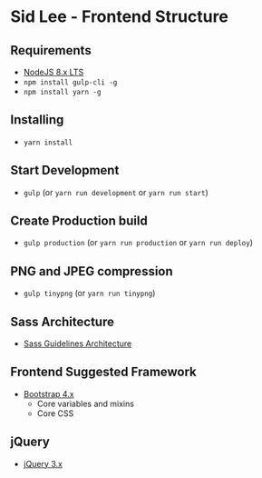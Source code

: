 # Sid Lee - Frontend Structure

## Requirements
- [NodeJS 8.x LTS](https://nodejs.org/en/)
- `npm install gulp-cli -g`
- `npm install yarn -g`

## Installing
- `yarn install`

## Start Development
- `gulp` (or `yarn run development` or `yarn run start`)
    
## Create Production build
- `gulp production` (or `yarn run production` or `yarn run deploy`)
    
## PNG and JPEG compression
- `gulp tinypng` (or `yarn run tinypng`)

## Sass Architecture
- [Sass Guidelines Architecture](https://sass-guidelin.es/#architecture)
    
## Frontend Suggested Framework
- [Bootstrap 4.x](https://getbootstrap.com/)
    - Core variables and mixins
    - Core CSS
    
## jQuery
- [jQuery 3.x](https://code.jquery.com/)
